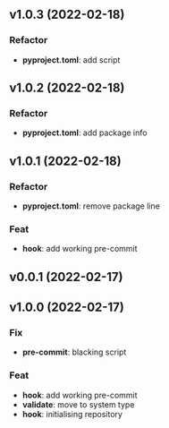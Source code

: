 ## v1.0.3 (2022-02-18)

### Refactor

- **pyproject.toml**: add script

## v1.0.2 (2022-02-18)

### Refactor

- **pyproject.toml**: add package info

## v1.0.1 (2022-02-18)

### Refactor

- **pyproject.toml**: remove package line

### Feat

- **hook**: add working pre-commit

## v0.0.1 (2022-02-17)

## v1.0.0 (2022-02-17)

### Fix

- **pre-commit**: blacking script

### Feat

- **hook**: add working pre-commit
- **validate**: move to system type
- **hook**: initialising repository
